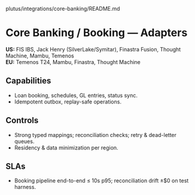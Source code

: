plutus/integrations/core-banking/README.md
# Core Banking / Booking — Adapters
**US:** FIS IBS, Jack Henry (SilverLake/Symitar), Finastra Fusion, Thought Machine, Mambu, Temenos  
**EU:** Temenos T24, Mambu, Finastra, Thought Machine

## Capabilities
- Loan booking, schedules, GL entries, status sync.  
- Idempotent outbox, replay-safe operations.

## Controls
- Strong typed mappings; reconciliation checks; retry & dead-letter queues.  
- Residency & data minimization per region.

## SLAs
- Booking pipeline end-to-end ≤ 10s p95; reconciliation drift ±$0 on test harness.
